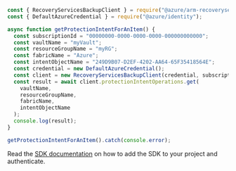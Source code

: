 ```javascript
const { RecoveryServicesBackupClient } = require("@azure/arm-recoveryservicesbackup");
const { DefaultAzureCredential } = require("@azure/identity");

async function getProtectionIntentForAnItem() {
  const subscriptionId = "00000000-0000-0000-0000-000000000000";
  const vaultName = "myVault";
  const resourceGroupName = "myRG";
  const fabricName = "Azure";
  const intentObjectName = "249D9B07-D2EF-4202-AA64-65F35418564E";
  const credential = new DefaultAzureCredential();
  const client = new RecoveryServicesBackupClient(credential, subscriptionId);
  const result = await client.protectionIntentOperations.get(
    vaultName,
    resourceGroupName,
    fabricName,
    intentObjectName
  );
  console.log(result);
}

getProtectionIntentForAnItem().catch(console.error);
```

Read the [SDK documentation](https://github.com/Azure/azure-sdk-for-js/blob/%40azure%2Farm-recoveryservicesbackup_9.0.0/sdk/recoveryservicesbackup/arm-recoveryservicesbackup/README.md) on how to add the SDK to your project and authenticate.
